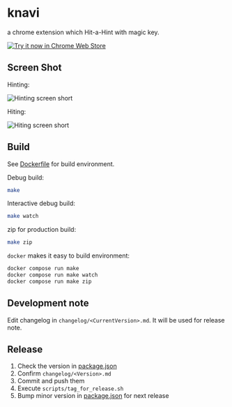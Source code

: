 # knavi

a chrome extension which Hit-a-Hint with magic key.

<a target="_blank" href="https://chrome.google.com/webstore/detail/knavi/pfcgnkljgjobpkbgcifmpnhglafhkifg">![Try it now in Chrome Web Store](imgs/tryitnowbutton.png)</a>

## Screen Shot

Hinting:

![Hinting screen short](imgs/screenshot1-hinting.png)

Hiting:

![Hiting screen short](imgs/screenshot2-hiting.png)

## Build

See [Dockerfile](Dockerfile) for build environment.

Debug build:

```sh
make
```

Interactive debug build:

```sh
make watch
```

zip for production build:

```sh
make zip
```

`docker` makes it easy to build environment:

```sh
docker compose run make
docker compose run make watch
docker compose run make zip
```

## Development note

Edit changelog in `changelog/<CurrentVersion>.md`. It will be used for release note.

## Release

1. Check the version in [package.json](package.json)
2. Confirm `changelog/<Version>.md`
3. Commit and push them
4. Execute `scripts/tag_for_release.sh`
5. Bump minor version in [package.json](package.json) for next release
